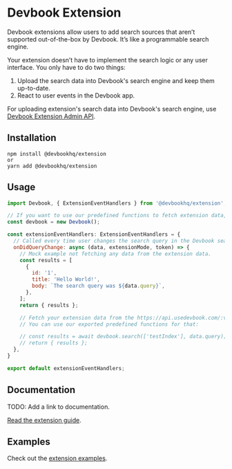 # Devbook Extension
Devbook extensions allow users to add search sources that aren’t supported out-of-the-box by Devbook. It’s like a programmable search engine.

Your extension doesn’t have to implement the search logic or any user interface. You only have to do two things:
1) Upload the search data into Devbook's search engine and keep them up-to-date.
2) React to user events in the Devbook app.

For uploading extension's search data into Devbook's search engine, use [Devbook Extension Admin API](https://github.com/DevbookHQ/devbook-extension-admin-node).

## Installation
```
npm install @devbookhq/extension
or
yarn add @devbookhq/extension
```

## Usage
```js
import Devbook, { ExtensionEventHandlers } from '@devbookhq/extension';

// If you want to use our predefined functions to fetch extension data, you have to initialize the Devbook object.
const devbook = new Devbook();

const extensionEventHandlers: ExtensionEventHandlers = {
  // Called every time user changes the search query in the Devbook search input.
  onDidQueryChange: async (data, extensionMode, token) => {
    // Mock example not fetching any data from the extension data.
    const results = [
      {
        id: '1',
        title: 'Hello World!',
        body: `The search query was ${data.query}`,
      },
    ];
    return { results };

    // Fetch your extension data from the https://api.usedevbook.com/:version/extension/:extensionID endpoint.
    // You can use our exported predefined functions for that:

    // const results = await devbook.search(['testIndex'], data.query);
    // return { results };
  },
}

export default extensionEventHandlers;
```

## Documentation
TODO: Add a link to documentation.

[Read the extension guide](https://docs.google.com/document/d/1XD0LJBnSRSo0CpJCKIi7K7dwSGi-USF6Bu0P-VKyeAo/edit#).

## Examples
Check out the [extension examples](https://github.com/DevbookHQ/devbook-extension-examples).
